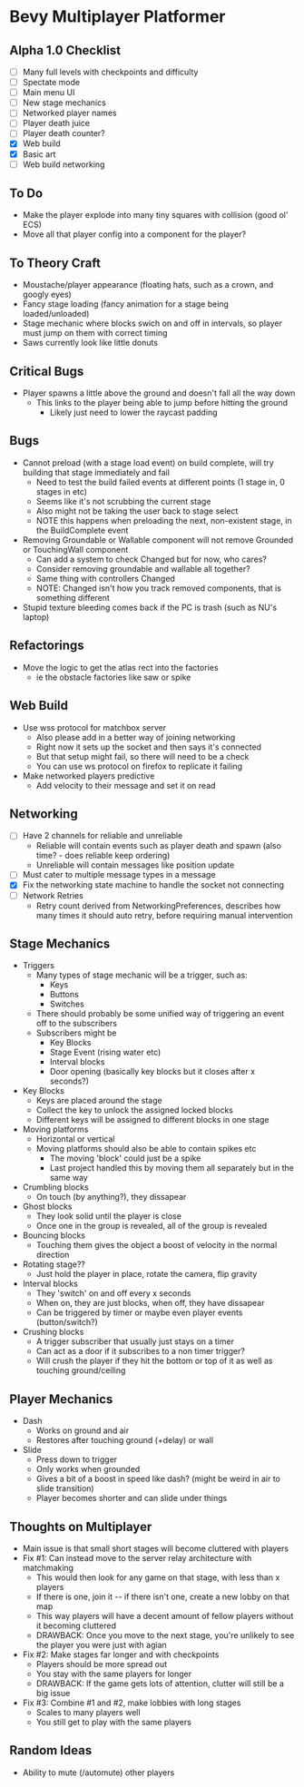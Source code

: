 # Bevy Multiplayer Platformer

## Alpha 1.0 Checklist

- [ ] Many full levels with checkpoints and difficulty
- [ ] Spectate mode
- [ ] Main menu UI
- [ ] New stage mechanics
- [ ] Networked player names
- [ ] Player death juice
- [ ] Player death counter?
- [x] Web build
- [x] Basic art
- [ ] Web build networking

## To Do

- Make the player explode into many tiny squares with collision (good ol' ECS)
- Move all that player config into a component for the player?

## To Theory Craft

- Moustache/player appearance (floating hats, such as a crown, and googly eyes)
- Fancy stage loading (fancy animation for a stage being loaded/unloaded)
- Stage mechanic where blocks swich on and off in intervals, so player must jump on them with correct timing
- Saws currently look like little donuts

## Critical Bugs

- Player spawns a little above the ground and doesn't fall all the way down
  - This links to the player being able to jump before hitting the ground
    - Likely just need to lower the raycast padding

## Bugs

- Cannot preload (with a stage load event) on build complete, will try building that stage immediately and fail
  - Need to test the build failed events at different points (1 stage in, 0 stages in etc)
  - Seems like it's not scrubbing the current stage
  - Also might not be taking the user back to stage select
  - NOTE this happens when preloading the next, non-existent stage, in the BuildComplete event
- Removing Groundable or Wallable component will not remove Grounded or TouchingWall component
  - Can add a system to check Changed<Groundedable> but for now, who cares?
  - Consider removing groundable and wallable all together?
  - Same thing with controllers Changed<JumpController>
  - NOTE: Changed isn't how you track removed components, that is something different
- Stupid texture bleeding comes back if the PC is trash (such as NU's laptop)

## Refactorings

- Move the logic to get the atlas rect into the factories
  - ie the obstacle factories like saw or spike

## Web Build

- Use wss protocol for matchbox server
  - Also please add in a better way of joining networking
  - Right now it sets up the socket and then says it's connected
  - But that setup might fail, so there will need to be a check
  - You can use ws protocol on firefox to replicate it failing
- Make networked players predictive
  - Add velocity to their message and set it on read

## Networking

- [ ] Have 2 channels for reliable and unreliable
  - Reliable will contain events such as player death and spawn (also time? - does reliable keep ordering)
  - Unreliable will contain messages like position update
- [ ] Must cater to multiple message types in a message
- [x] Fix the networking state machine to handle the socket not connecting
- [ ] Network Retries
  - Retry count derived from NetworkingPreferences, describes how many times it should auto retry, before requiring manual intervention

## Stage Mechanics

- Triggers
  - Many types of stage mechanic will be a trigger, such as:
    - Keys
    - Buttons
    - Switches
  - There should probably be some unified way of triggering an event off to the subscribers
  - Subscribers might be
    - Key Blocks
    - Stage Event (rising water etc)
    - Interval blocks
    - Door opening (basically key blocks but it closes after x seconds?)
- Key Blocks
  - Keys are placed around the stage
  - Collect the key to unlock the assigned locked blocks
  - Different keys will be assigned to different blocks in one stage
- Moving platforms
  - Horizontal or vertical
  - Moving platforms should also be able to contain spikes etc
    - The moving 'block' could just be a spike
    - Last project handled this by moving them all separately but in the same way
- Crumbling blocks
  - On touch (by anything?), they dissapear
- Ghost blocks
  - They look solid until the player is close
  - Once one in the group is revealed, all of the group is revealed
- Bouncing blocks
  - Touching them gives the object a boost of velocity in the normal direction
- Rotating stage??
  - Just hold the player in place, rotate the camera, flip gravity
- Interval blocks
  - They 'switch' on and off every x seconds
  - When on, they are just blocks, when off, they have dissapear
  - Can be triggered by timer or maybe even player events (button/switch?)
- Crushing blocks
  - A trigger subscriber that usually just stays on a timer
  - Can act as a door if it subscribes to a non timer trigger?
  - Will crush the player if they hit the bottom or top of it as well as touching ground/ceiling

## Player Mechanics

- Dash
  - Works on ground and air
  - Restores after touching ground (+delay) or wall
- Slide
  - Press down to trigger
  - Only works when grounded
  - Gives a bit of a boost in speed like dash? (might be weird in air to slide transition)
  - Player becomes shorter and can slide under things

## Thoughts on Multiplayer

- Main issue is that small short stages will become cluttered with players
- Fix #1: Can instead move to the server relay architecture with matchmaking
  - This would then look for any game on that stage, with less than x players
  - If there is one, join it -- if there isn't one, create a new lobby on that map
  - This way players will have a decent amount of fellow players without it becoming cluttered
  - DRAWBACK: Once you move to the next stage, you're unlikely to see the player you were just with agian
- Fix #2: Make stages far longer and with checkpoints
  - Players should be more spread out
  - You stay with the same players for longer
  - DRAWBACK: If the game gets lots of attention, clutter will still be a big issue
- Fix #3: Combine #1 and #2, make lobbies with long stages
  - Scales to many players well
  - You still get to play with the same players

## Random Ideas

- Ability to mute (/automute) other players

